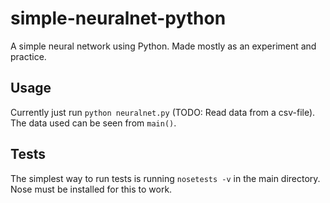 # simple-neuralnet-python

A simple neural network using Python. Made mostly as an experiment and practice.

## Usage

Currently just run `python neuralnet.py` (TODO: Read data from a csv-file). The data used can be seen from `main()`.

## Tests
The simplest way to run tests is running `nosetests -v` in the main directory. Nose must be installed for this to work.
